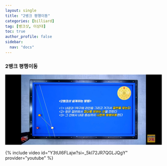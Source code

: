 ```yaml
---
layout: single
title: "2뱅크 평행이동"
categories: [billiard]
tag: [뱅크샷, 이상대]
toc: true
author_profile: false
sidebar:
  nav: "docs"
---
```


### 2뱅크 평행이동

[![](/images/2%EB%B1%85%ED%81%AC%20%ED%8F%89%ED%96%89%EC%9D%B4%EB%8F%99.png)](https://1drv.ms/p/s!AuJKpwyYpUY9gYAgV22O_Fy13bqtaw?e=hRM6bL)

{% include video id="Y3tUl6FLajw?si=_5kI72JR7QGLJQgY" provider="youtube" %}

